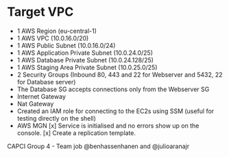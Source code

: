 # Target VPC

- 1 AWS Region (eu-central-1)
- 1 AWS VPC (10.0.16.0/20)
- 1 AWS Public Subnet (10.0.16.0/24)
- 1 AWS Application Private Subnet (10.0.24.0/25)
- 1 AWS Database Private Subnet (10.0.24.128/25)
- 1 AWS Staging Area Private Subnet (10.0.25.0/25)
- 2 Security Groups (Inbound 80, 443 and 22 for Webserver and 5432, 22 for Database server)
- The Database SG accepts connections only from the Webserver SG
- Internet Gateway
- Nat Gateway
- Created an IAM role for connecting to the EC2s using SSM (useful for testing directly on the shell)
- AWS MGN 
    [x] Service is initialised and no errors show up on the console.
    [x] Create a replication template. 

CAPCI Group 4 - Team job @benhassenhanen and @julioaranajr